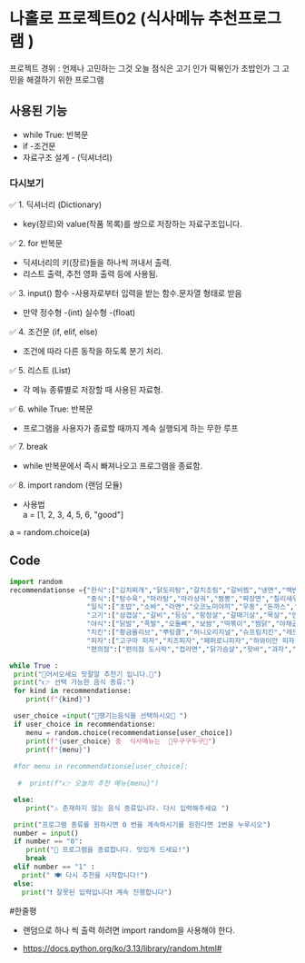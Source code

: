 # 나홀로 프로젝트02  (식사메뉴 추천프로그램 )

프로젝트 경위 :  언제나 고민하는 그것 오늘 점식은 고기 인가 떡볶인가 초밥인가 그 고민을 해결하기 위한 프로그램
## 사용된 기능

- while True: 반복문 
- if -조건문
- 자료구조 설계 - (딕셔너리)

###  다시보기
✅ 1. 딕셔너리 (Dictionary)
- key(장르)와 value(작품 목록)를 쌍으로 저장하는 자료구조입니다.

✅ 2. for 반복문
- 딕셔너리의 키(장르)들을 하나씩 꺼내서 출력.
- 리스트 출력, 추천 영화 출력 등에 사용됨.

✅ 3. input() 함수
-사용자로부터 입력을 받는 함수.문자열 형태로 받음 
- 만약 정수형 -(int) 실수형 -(float)

✅ 4. 조건문 (if, elif, else)
- 조건에 따라 다른 동작을 하도록 분기 처리.

✅ 5. 리스트 (List)
- 각 메뉴 종류별로  저장할 때 사용된 자료형.

✅ 6. while True: 반복문
- 프로그램을 사용자가 종료할 때까지 계속 실행되게 하는 무한 루프

✅ 7. break
- while 반복문에서 즉시 빠져나오고 프로그램을 종료함.

✅ 8. import random (랜덤 모듈)
- 사용법\
a = [1, 2, 3, 4, 5, 6, "good"]

a = random.choice(a)

## Code 

```python
import random
recommendationse ={"한식":["김치찌개","닭도리탕","갈치조림","갈비찜","냉면","백반"],
                   "중식":["탕수육","마라탕","마라샹궈","짬뽕","짜장면","칠리새우","양장피"],
                   "일식":["초밥","소바","라멘","오코노미야끼","우동","돈까스","야끼소바"],
                   "고기":["삼겹살","갈비","등심","항정살","갈매기살","목살","안심"],
                   "야식":["닭발","족발","오돌뼈","보쌈","떡볶이","찜닭","야채곱창"],
                   "치킨":["황금올리브","뿌링클","허니오리지널","슈프림치킨","레드콤보","핫후라이드","마늘 통닭"],
                   "피자":["고구마 피자","치즈피자","페퍼로니피자","하와이안 피자","포테이토 피자","콤비네이션 피자"],
                   "편의점":["편의점 도시락","컵라면","닭가슴살","핫바","과자","삼각김밥","샌드위치"]}

while True :
 print("🍴어서오세요 맛잘알 추천기 입니다.🍴")
 print("👉 선택 가능한 음식 종류:")
 for kind in recommendationse:
    print(f"{kind}")

 user_choice =input("🤤땡기는음식을 선택하시오🤤 ")
 if user_choice in recommendationse:
    menu = random.choice(recommendationse[user_choice]) 
    print(f"{user_choice} 중  식사메뉴는  🤤두구구두구🤤")
    print(f"{menu}")
  
 #for menu in recommendationse[user_choice]:
    
  #  print(f"👉 오늘의 추천 메뉴{menu}")

 else: 
    print("⚠️ 존재하지 않는 음식 종류입니다. 다시 입력해주세요 ")

 print("프로그램 종류를 원하시면 0 번을 계속하시기를 원한다면 1번을 누루시오")
 number = input()
 if number == "0":
    print("👋 프로그램을 종료합니다. 맛있게 드세요!")
    break
 elif number == "1" :
   print(" 🍽 다시 추천을 시작합니다!")
 else:
   print("❗ 잘못된 입력입니다❗ 계속 진행합니다")
```

#한줄평 

- 랜덤으로 하나 씩 출력 하려면  import random을 사용해야 한다.

- https://docs.python.org/ko/3.13/library/random.html# 
